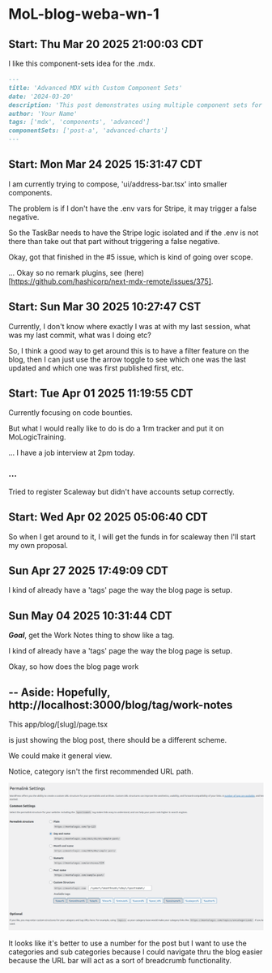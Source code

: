 # MoL-blog-weba-wn-1

## Start: Thu Mar 20 2025 21:00:03 CDT

I like this component-sets idea for the .mdx.

```md
---
title: 'Advanced MDX with Custom Component Sets'
date: '2024-03-20'
description: 'This post demonstrates using multiple component sets for rich content'
author: 'Your Name'
tags: ['mdx', 'components', 'advanced']
componentSets: ['post-a', 'advanced-charts']
---
```

## Start: Mon Mar 24 2025 15:31:47 CDT

I am currently trying to compose, 'ui/address-bar.tsx' into smaller components.

The problem is if I don't have the .env vars for Stripe, it may trigger a false negative.

So the TaskBar needs to have the Stripe logic isolated and if the .env is not there than take out that part without triggering a false negative.

Okay, got that finished in the #5 issue, which is kind of going over scope. 

... Okay so no remark plugins, see (here)[https://github.com/hashicorp/next-mdx-remote/issues/375].

## Start: Sun Mar 30 2025 10:27:47 CST

Currently, I don't know where exactly I was at with my last session, what was my last commit, what was I doing etc? 

So, I think a good way to get around this is to have a filter feature on the blog, then I can just use the arrow toggle to see which one was the last updated and which one was first published first, etc.


## Start: Tue Apr 01 2025 11:19:55 CDT

Currently focusing on code bounties. 

But what I would really like to do is do a 1rm tracker and put it on MoLogicTraining.

... I have a job interview at 2pm today. 


### ... 

Tried to register Scaleway but didn't have accounts setup correctly. 


## Start: Wed Apr 02 2025 05:06:40 CDT

So when I get around to it, I will get the funds in for scaleway then I'll start my own proposal. 


## Sun Apr 27 2025 17:49:09 CDT


I kind of already have a 'tags' page the way the blog page is setup.

## Sun May 04 2025 10:31:44 CDT

***Goal***, get the Work Notes thing to show like a tag.

I kind of already have a 'tags' page the way the blog page is setup.

Okay, so how does the blog page work 

--
Aside:
Hopefully, 
http://localhost:3000/blog/tag/work-notes
--


This 
app/blog/[slug]/page.tsx

is just showing the blog post, there should be a different scheme. 

We could make it general view.

Notice, category isn't the first recommended URL path. 

![WordPress photo](media/image.png)


It looks like it's better to use a number for the post but I want to use the categories and sub categories because I could navigate thru the blog easier because the URL bar will act as a sort of breadcrumb functionality. 

